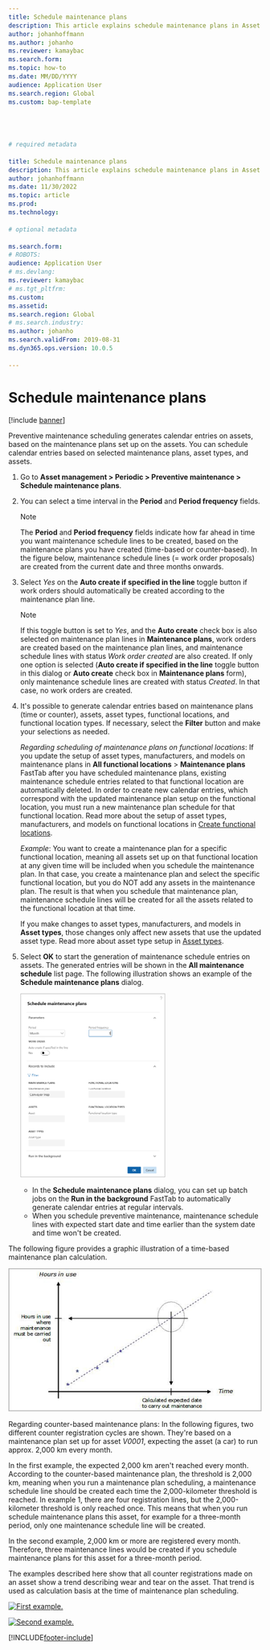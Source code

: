 ```yaml
---
title: Schedule maintenance plans
description: This article explains schedule maintenance plans in Asset Management.
author: johanhoffmann
ms.author: johanho
ms.reviewer: kamaybac
ms.search.form:
ms.topic: how-to
ms.date: MM/DD/YYYY
audience: Application User
ms.search.region: Global
ms.custom: bap-template




# required metadata

title: Schedule maintenance plans
description: This article explains schedule maintenance plans in Asset Management.
author: johanhoffmann
ms.date: 11/30/2022
ms.topic: article
ms.prod: 
ms.technology: 

# optional metadata

ms.search.form: 
# ROBOTS: 
audience: Application User
# ms.devlang: 
ms.reviewer: kamaybac
# ms.tgt_pltfrm: 
ms.custom: 
ms.assetid: 
ms.search.region: Global
# ms.search.industry: 
ms.author: johanho
ms.search.validFrom: 2019-08-31
ms.dyn365.ops.version: 10.0.5

---
```


# Schedule maintenance plans

[!include [banner](../../includes/banner.md)]

Preventive maintenance scheduling generates calendar entries on assets, based on the maintenance plans set up on the assets. You can schedule calendar entries based on selected maintenance plans, asset types, and assets.

1. Go to **Asset management \> Periodic \> Preventive maintenance \> Schedule maintenance plans**.
1. You can select a time interval in the **Period** and **Period frequency** fields.

    > [!NOTE]
    > The **Period** and **Period frequency** fields indicate how far ahead in time you want maintenance schedule lines to be created, based on the maintenance plans you have created (time-based or counter-based). In the figure below, maintenance schedule lines (= work order proposals) are created from the current date and three months onwards.

1. Select *Yes* on the **Auto create if specified in the line** toggle button if work orders should automatically be created according to the maintenance plan line.

    > [!NOTE]
    > If this toggle button is set to *Yes*, and the **Auto create** check box is also selected on maintenance plan lines in **Maintenance plans**, work orders are created based on the maintenance plan lines, and maintenance schedule lines with status *Work order created* are also created. If only one option is selected (**Auto create if specified in the line** toggle button in this dialog or **Auto create** check box in **Maintenance plans** form), only maintenance schedule lines are created with status *Created*. In that case, no work orders are created.

1. It's possible to generate calendar entries based on maintenance plans (time or counter), assets, asset types, functional locations, and functional location types. If necessary, select the **Filter** button and make your selections as needed.

    *Regarding scheduling of maintenance plans on functional locations*: If you update the setup of asset types, manufacturers, and models on maintenance plans in **All functional locations** > **Maintenance plans** FastTab after you have scheduled maintenance plans, existing maintenance schedule entries related to that functional location are automatically deleted. In order to create new calendar entries, which correspond with the updated maintenance plan setup on the functional location, you must run a new maintenance plan schedule for that functional location. Read more about the setup of asset types, manufacturers, and models on functional locations in [Create functional locations](../functional-locations/create-functional-locations.md).

    *Example*: You want to create a maintenance plan for a specific functional location, meaning all assets set up on that functional location at any given time will be included when you schedule the maintenance plan. In that case, you create a maintenance plan and select the specific functional location, but you do NOT add any assets in the maintenance plan. The result is that when you schedule that maintenance plan, maintenance schedule lines will be created for all the assets related to the functional location at that time.

    If you make changes to asset types, manufacturers, and models in **Asset types**, those changes only affect new assets that use the updated asset type. Read more about asset type setup in [Asset types](../setup-for-objects/object-types.md).  

1. Select **OK** to start the generation of maintenance schedule entries on assets. The generated entries will be shown in the **All maintenance schedule** list page. The following illustration shows an example of the **Schedule maintenance plans** dialog.

    [<img src="media/09-preventive-maintenance.png" alt="Schedule maintenance plans dialog." title="Schedule maintenance plans dialog" width="60%" />](media/09-preventive-maintenance.png)

    - In the **Schedule maintenance plans** dialog, you can set up batch jobs on the **Run in the background** FastTab to automatically generate calendar entries at regular intervals.  
    - When you schedule preventive maintenance, maintenance schedule lines with expected start date and time earlier than the system date and time won't be created.  

The following figure provides a graphic illustration of a time-based maintenance plan calculation.  

![A time-based maintenance plan calculation](media/10-preventive-maintenance.jpg)

Regarding counter-based maintenance plans: In the following figures, two different counter registration cycles are shown. They're based on a maintenance plan set up for asset *V0001*, expecting the asset (a car) to run approx. 2,000 km every month.

In the first example, the expected 2,000 km aren't reached every month. According to the counter-based maintenance plan, the threshold is 2,000 km, meaning when you run a maintenance plan scheduling, a maintenance schedule line should be created each time the 2,000-kilometer threshold is reached. In example 1, there are four registration lines, but the 2,000-kilometer threshold is only reached once. This means that when you run schedule maintenance plans this asset, for example for a three-month period, only one maintenance schedule line will be created.

In the second example, 2,000 km or more are registered every month. Therefore, three maintenance lines would be created if you schedule maintenance plans for this asset for a three-month period.

The examples described here show that all counter registrations made on an asset show a trend describing wear and tear on the asset. That trend is used as calculation basis at the time of maintenance plan scheduling.

[<img src="media/11-preventive-maintenance.png" alt="First example." title="First example" width="720" />](media/11-preventive-maintenance.png)

[<img src="media/12-preventive-maintenance.png" alt="Second example." title="Second example" width="720" />](media/12-preventive-maintenance.png)

[!INCLUDE[footer-include](../../../includes/footer-banner.md)]
